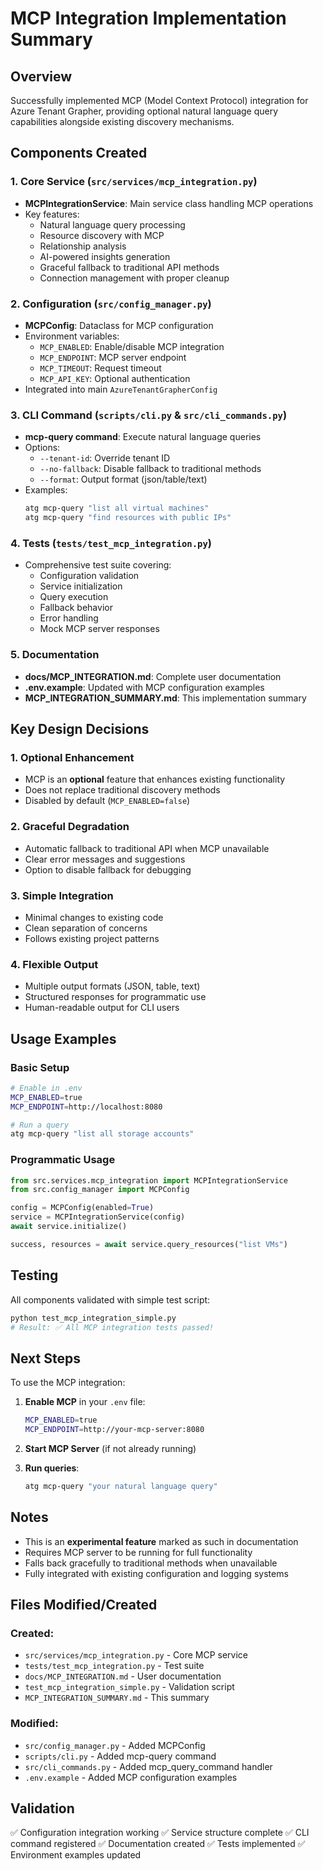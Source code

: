 # MCP Integration Implementation Summary

## Overview

Successfully implemented MCP (Model Context Protocol) integration for Azure Tenant Grapher, providing optional natural language query capabilities alongside existing discovery mechanisms.

## Components Created

### 1. Core Service (`src/services/mcp_integration.py`)
- **MCPIntegrationService**: Main service class handling MCP operations
- Key features:
  - Natural language query processing
  - Resource discovery with MCP
  - Relationship analysis
  - AI-powered insights generation
  - Graceful fallback to traditional API methods
  - Connection management with proper cleanup

### 2. Configuration (`src/config_manager.py`)
- **MCPConfig**: Dataclass for MCP configuration
- Environment variables:
  - `MCP_ENABLED`: Enable/disable MCP integration
  - `MCP_ENDPOINT`: MCP server endpoint
  - `MCP_TIMEOUT`: Request timeout
  - `MCP_API_KEY`: Optional authentication
- Integrated into main `AzureTenantGrapherConfig`

### 3. CLI Command (`scripts/cli.py` & `src/cli_commands.py`)
- **mcp-query command**: Execute natural language queries
- Options:
  - `--tenant-id`: Override tenant ID
  - `--no-fallback`: Disable fallback to traditional methods
  - `--format`: Output format (json/table/text)
- Examples:
  ```bash
  atg mcp-query "list all virtual machines"
  atg mcp-query "find resources with public IPs"
  ```

### 4. Tests (`tests/test_mcp_integration.py`)
- Comprehensive test suite covering:
  - Configuration validation
  - Service initialization
  - Query execution
  - Fallback behavior
  - Error handling
  - Mock MCP server responses

### 5. Documentation
- **docs/MCP_INTEGRATION.md**: Complete user documentation
- **.env.example**: Updated with MCP configuration examples
- **MCP_INTEGRATION_SUMMARY.md**: This implementation summary

## Key Design Decisions

### 1. Optional Enhancement
- MCP is an **optional** feature that enhances existing functionality
- Does not replace traditional discovery methods
- Disabled by default (`MCP_ENABLED=false`)

### 2. Graceful Degradation
- Automatic fallback to traditional API when MCP unavailable
- Clear error messages and suggestions
- Option to disable fallback for debugging

### 3. Simple Integration
- Minimal changes to existing code
- Clean separation of concerns
- Follows existing project patterns

### 4. Flexible Output
- Multiple output formats (JSON, table, text)
- Structured responses for programmatic use
- Human-readable output for CLI users

## Usage Examples

### Basic Setup
```bash
# Enable in .env
MCP_ENABLED=true
MCP_ENDPOINT=http://localhost:8080

# Run a query
atg mcp-query "list all storage accounts"
```

### Programmatic Usage
```python
from src.services.mcp_integration import MCPIntegrationService
from src.config_manager import MCPConfig

config = MCPConfig(enabled=True)
service = MCPIntegrationService(config)
await service.initialize()

success, resources = await service.query_resources("list VMs")
```

## Testing

All components validated with simple test script:
```bash
python test_mcp_integration_simple.py
# Result: ✅ All MCP integration tests passed!
```

## Next Steps

To use the MCP integration:

1. **Enable MCP** in your `.env` file:
   ```bash
   MCP_ENABLED=true
   MCP_ENDPOINT=http://your-mcp-server:8080
   ```

2. **Start MCP Server** (if not already running)

3. **Run queries**:
   ```bash
   atg mcp-query "your natural language query"
   ```

## Notes

- This is an **experimental feature** marked as such in documentation
- Requires MCP server to be running for full functionality
- Falls back gracefully to traditional methods when unavailable
- Fully integrated with existing configuration and logging systems

## Files Modified/Created

### Created:
- `src/services/mcp_integration.py` - Core MCP service
- `tests/test_mcp_integration.py` - Test suite
- `docs/MCP_INTEGRATION.md` - User documentation
- `test_mcp_integration_simple.py` - Validation script
- `MCP_INTEGRATION_SUMMARY.md` - This summary

### Modified:
- `src/config_manager.py` - Added MCPConfig
- `scripts/cli.py` - Added mcp-query command
- `src/cli_commands.py` - Added mcp_query_command handler
- `.env.example` - Added MCP configuration examples

## Validation

✅ Configuration integration working
✅ Service structure complete
✅ CLI command registered
✅ Documentation created
✅ Tests implemented
✅ Environment examples updated
